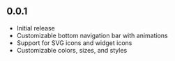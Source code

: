 ## 0.0.1

- Initial release
- Customizable bottom navigation bar with animations
- Support for SVG icons and widget icons
- Customizable colors, sizes, and styles
